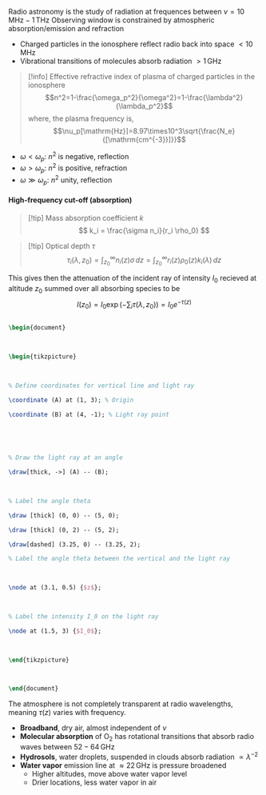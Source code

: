 Radio astronomy is the study of radiation at frequences between $\nu = 10\, \mathrm{MHz} - 1\, \mathrm{THz}$
Observing window is constrained by atmospheric absorption/emission and refraction
- Charged particles in the ionosphere reflect radio back into space $<10\, \mathrm{MHz}$
- Vibrational transitions of molecules absorb radiation $>1\,\mathrm{GHz}$

>[!info] Effective refractive index of plasma of charged particles in the ionosphere
>$$n^2=1-\frac{\omega_p^2}{\omega^2}=1-\frac{\lambda^2}{\lambda_p^2}$$
>where, the plasma frequency is, $$\nu_p[\mathrm{Hz}]=8.97\times10^3\sqrt{\frac{N_e}{[\mathrm{cm^{-3}}]}}$$

- $\omega<\omega_p$: $n^2$ is negative, reflection
- $\omega>\omega_p$: $n^2$ is positive, refraction
- $\omega\gg\omega_p$: $n^2$ unity, reflection

#### High-frequency cut-off (absorption)

>[!tip] Mass absorption coefficient $k$
>$$ k_i = \frac{\sigma n_i}{r_i \rho_0} $$

>[!tip] Optical depth $\tau$
>$$\tau_i(\lambda, z_0) = \int_{z_0}^\infty n_i(z)\sigma\, dz = \int_{z_0}^\infty r_i(z) \rho_0(z) k_i(\lambda)\, dz$$

This gives then the attenuation of the incident ray of intensity $I_0$ recieved at altitude $z_0$ summed over all absorbing species to be $$I(z_0)=I_0\exp\left(-\sum_i \tau(\lambda, z_0)\right)=I_0e^{-\tau(z)}$$
```tikz

\begin{document}

  

\begin{tikzpicture}

  

% Define coordinates for vertical line and light ray

\coordinate (A) at (1, 3); % Origin

\coordinate (B) at (4, -1); % Light ray point

  

  

% Draw the light ray at an angle

\draw[thick, ->] (A) -- (B);

  

% Label the angle theta

\draw [thick] (0, 0) -- (5, 0);

\draw [thick] (0, 2) -- (5, 2);

\draw[dashed] (3.25, 0) -- (3.25, 2);

% Label the angle theta between the vertical and the light ray

  

\node at (3.1, 0.5) {$z$};

  

% Label the intensity I_0 on the light ray

\node at (1.5, 3) {$I_0$};

  

\end{tikzpicture}

  

\end{document}

```

The atmosphere is not completely transparent at radio wavelengths, meaning $\tau(z)$ varies with frequency.
- **Broadband**, dry air, almost independent of $\nu$
- **Molecular absorption** of $\mathrm{O}_2$ has rotational transitions that absorb radio waves between $52 - 64\, \mathrm{GHz}$
- **Hydrosols**, water droplets, suspended in clouds absorb radiation $\propto \lambda^{-2}$ 
- **Water vapor** emission line at $\approx 22\, \mathrm{GHz}$ is pressure broadened
	- Higher altitudes, move above water vapor level
	- Drier locations, less water vapor in air